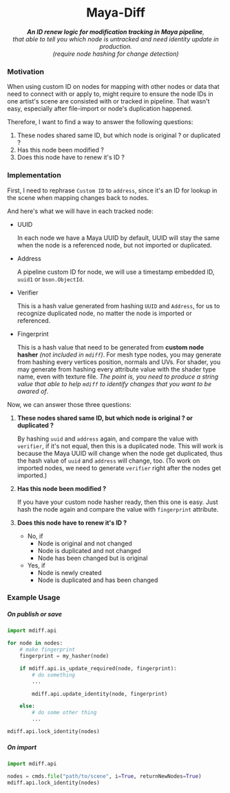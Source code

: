 <h1 align=center>Maya-Diff</h1>

<p align=center><i><b>An ID renew logic for modification tracking in Maya pipeline</b>,<br>that able to tell you which node is untracked and need identity update in production.<br>(require node hashing for change detection)</br></i></p>


### Motivation

When using custom ID on nodes for mapping with other nodes or data that need to connect with or apply to, might require to ensure the node IDs in one artist's scene are consisted with or tracked in pipeline. That wasn't easy, especially after file-import or node's duplication happened.

Therefore, I want to find a way to answer the following questions:

1. These nodes shared same ID, but which node is original ? or duplicated ?
2. Has this node been modified ?
3. Does this node have to renew it's ID ?


### Implementation

First, I need to rephrase `Custom ID` to `address`, since it's an ID for lookup in the scene when mapping changes back to nodes.

And here's what we will have in each tracked node:

* UUID

    In each node we have a Maya UUID by default, UUID will stay the same when the node is a referenced node, but not imported or duplicated.

* Address

    A pipeline custom ID for node, we will use a timestamp embedded ID, `uuid1` or `bson.ObjectId`.

* Verifier

    This is a hash value generated from hashing `UUID` and `Address`, for us to recognize duplicated node, no matter the node is imported or referenced.

* Fingerprint

    This is a hash value that need to be generated from **custom node hasher** *(not included in `mdiff`)*. For mesh type nodes, you may generate from hashing every vertices position, normals and UVs. For shader, you may generate from hashing every attribute value with the shader type name, even with texture file. *The point is, you need to produce a string value that able to help `mdiff` to identify changes that you want to be awared of*.

Now, we can answer those three questions:

1. **These nodes shared same ID, but which node is original ? or duplicated ?**

    By hashing `uuid` and `address` again, and compare the value with `verifier`, if it's not equal, then this is a duplicated node. This will work is because the Maya UUID will change when the node get duplicated, thus the hash value of `uuid` and `address` will change, too. (To work on imported nodes, we need to generate `verifier` right after the nodes get imported.)

2. **Has this node been modified ?**

    If you have your custom node hasher ready, then this one is easy. Just hash the node again and compare the value with `fingerprint` attribute.

3. **Does this node have to renew it's ID ?**

    * No, if
        * Node is original and not changed
        * Node is duplicated and not changed
        * Node has been changed but is original
    * Yes, if
        * Node is newly created
        * Node is duplicated and has been changed


### Example Usage

##### On publish or save
```python
import mdiff.api

for node in nodes:
    # make fingerprint
    fingerprint = my_hasher(node)

    if mdiff.api.is_update_required(node, fingerprint):
        # do something
        ...

        mdiff.api.update_identity(node, fingerprint)

    else:
        # do some other thing
        ...

mdiff.api.lock_identity(nodes)

```

##### On import
```python
import mdiff.api

nodes = cmds.file("path/to/scene", i=True, returnNewNodes=True)
mdiff.api.lock_identity(nodes)

```
